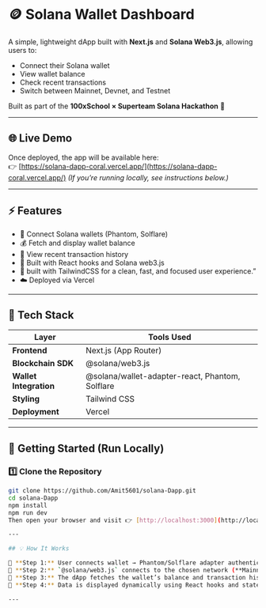 # 🪙 Solana Wallet Dashboard  

A simple, lightweight dApp built with **Next.js** and **Solana Web3.js**, allowing users to:  
- Connect their Solana wallet  
- View wallet balance  
- Check recent transactions  
- Switch between Mainnet, Devnet, and Testnet  

Built as part of the **100xSchool × Superteam Solana Hackathon** 🚀  

---

## 🌐 Live Demo  
Once deployed, the app will be available here:  
👉 [https://solana-dapp-coral.vercel.app/](https://solana-dapp-coral.vercel.app/)
*(If you’re running locally, see instructions below.)*

---

## ⚡ Features  
- 🔗 Connect Solana wallets (Phantom, Solflare)  
- 💰 Fetch and display wallet balance  
- 📜 View recent transaction history  
- 🧠 Built with React hooks and Solana web3.js  
- 💅 built with TailwindCSS for a clean, fast, and focused user experience.”
- ☁️ Deployed via Vercel  

---

## 🧰 Tech Stack  
| Layer | Tools Used |
|-------|-------------|
| **Frontend** | Next.js (App Router) |
| **Blockchain SDK** | @solana/web3.js |
| **Wallet Integration** | @solana/wallet-adapter-react, Phantom, Solflare |
| **Styling** | Tailwind CSS |
| **Deployment** | Vercel |

---

## 🚀 Getting Started (Run Locally)

### 1️⃣ Clone the Repository
```bash
git clone https://github.com/Amit5601/solana-Dapp.git
cd solana-Dapp
npm install
npm run dev
Then open your browser and visit 👉 [http://localhost:3000](http://localhost:3000)

---

## 💡 How It Works  

🔹 **Step 1:** User connects wallet → Phantom/Solflare adapter authenticates the wallet.  
🔹 **Step 2:** `@solana/web3.js` connects to the chosen network (**Mainnet**, **Devnet**, or **Testnet**).  
🔹 **Step 3:** The dApp fetches the wallet’s balance and transaction history.  
🔹 **Step 4:** Data is displayed dynamically using React hooks and state.  

---

